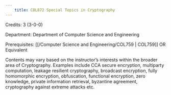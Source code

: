 ```yaml
---
    title: COL872 Special Topics in Cryptography
---
```

Credits: 3 (3-0-0)

Department: Department of Computer Science and Engineering

Prerequisites: [[/Computer Science and Engineering/COL759 | COL759]] OR Equivalent

Contents may vary based on the instructor’s interests within the broader area of Cryptography. Examples include CCA secure encryption, multiparty computation, leakage resilient cryptography, broadcast encryption, fully homomorphic encryption, obfuscation, functional encryption, zero knowledge, private information retrieval, byzantine agreement, cryptography against extreme attacks etc.